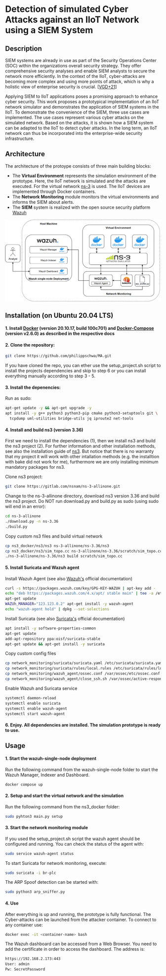 # Detection of simulated Cyber Attacks against an IIoT Network using a SIEM System

## Description

SIEM systems are already in use as part of the Security Operations Center (SOC) within the organizations overall security strategy. They offer comprehensive security analyses and enable SIEM analysts to secure the network more efficiently. In the context of the IIoT, cyber-attacks are becoming more complex and using more points of attack, which is why a holistic view of enterprise security is crucial. [[VGD+21](https://link.springer.com/chapter/10.1007/978-3-030-81242-3_17)]

Applying SIEM to IIoT applications poses a promising approach to enhance cyber security. This work proposes a prototypical implementation of an IIoT network simulator and demonstrates the application of SIEM systems in the IIoT. To demonstrate the convenience of the SIEM, three use cases are implemented. The use cases represent various cyber attacks on the simulated network. Based on the attacks, it is shown how a SIEM system can be adapted to the IIoT to detect cyber attacks. In the long term, an IIoT network can thus be incorporated into the enterprise-wide security infrastructure. 


## Architecture

The architecture of the protoype consists of three main building blocks:
- The **Virtual Environment** represents the simulation environment of the prototype. Here, the IIoT network is simulated and the attacks are executed. For the virtual network [ns-3](https://www.nsnam.org/) is used. The IIoT devices are implemented through Docker containers.
- The **Network Monitoring** module monitors the virtual environments and informs the SIEM about alerts. 
- The **SIEM** system is realized with the open source security platform [Wazuh](https://wazuh.com/)

![Architecture](Architecture.png)

## Installation (on Ubuntu 20.04 LTS)

#### 1. Install [Docker](https://docs.docker.com/engine/install/ubuntu/) (version 20.10.17, build 100c701) and [Docker-Compose](https://docs.docker.com/compose/install/) (version v2.6.0) as described in the respective docs

#### 2. Clone the repository:
```bash
git clone https://github.com/philippschwa/MA.git
```
If you have cloned the repo, you can ether use the setup_project.sh script to install the projects dependencies and skip to step 6 or you can install everything manually according to step 3 - 5.

#### 3. Install the depenencies:
Run as sudo:
```bash
apt-get update -y && apt-get upgrade -y
apt install -y g++ python3 python3-pip cmake python3-setuptools git \
  tcpdump uml-utilities bridge-utils jq iproute2 net-tools
```

#### 4. Install and build ns3 (version 3.36)
First we need to install the dependencies (1), then we install ns3 and build the ns3 project (2). For further information and other installation methods, see also the installation guide of [ns3](https://www.nsnam.org/wiki/Installation). But notice that there is no warranty that my project it will work with other intallation methods (e.g. the installtion with bake did not work for me), furthermore we are only installing minimum mandatory packages for ns3.

Clone ns3 project:
```bash 
git clone https://gitlab.com/nsnam/ns-3-allinone.git 
```
Change to the ns-3-allinone directory, download ns3 version 3.36 and build the ns3 project. Do NOT run download.py and build.py as sudo (using sudo will end in an error):
```bash
cd ns-3-allinone 
./download.py -n ns-3.36 
./build.py
```

Copy custom ns3 files and build virtual network
```bash
cp ns3_docker/ns3/ns3 ns-3-allinone/ns-3.36/ns3
cp ns3_docker/ns3/sim_topo.cc ns-3-allinone/ns-3.36/scratch/sim_topo.cc
./ns-3-allinone/ns-3.36/ns3 build scratch/sim_topo.cc
``` 

#### 5. Install Suricata and Wazuh agent
Install Wazuh Agent (see also [Wazuh's](https://documentation.wazuh.com/current/installation-guide/wazuh-agent/wazuh-agent-package-linux.html) official documentation)
```bash
curl -s https://packages.wazuh.com/key/GPG-KEY-WAZUH | apt-key add - 
echo "deb https://packages.wazuh.com/4.x/apt/ stable main" | tee -a /etc/apt/sources.list.d/wazuh.list 
apt-get update 
WAZUh_MANAGER="123.123.0.2" apt-get install -y wazuh-agent
echo "wazuh-agent hold" | dpkg --set-selections
```
Install Suricata (see also [Suricata's](https://suricata.readthedocs.io/en/suricata-6.0.0/install.html) official documentation)
```bash
apt install -y software-properties-common 
apt-get update
add-apt-repository ppa:oisf/suricata-stable 
apt-get update && apt-get install -y suricata 
```
Copy custom config files
```bash
cp network_monitoring/suricata/suricata.yaml /etc/suricata/suricata.yaml
cp network_monitoring/suricata/rules/local.rules /etc/suricata/rules/local.rules
cp network_monitoring/wazuh_agent/ossec.conf /var/ossec/etc/ossec.conf
cp network_monitoring/wazuh_agent/close_ssh.sh /var/ossec/active-response/bin/close_ssh.sh
```
Enable Wazuh and Suricata service
```bash
systemctl daemon-reload
systemctl enable suricata
systemctl enable wazuh-agent
systemctl start wazuh-agent
```

#### 6. Enjoy. All dependencies are installed. The simulation prototype is ready to use. 

## Usage

#### 1. Start the wazuh-single-node deployment
Run the following command from the wazuh-single-node folder to start the Wazuh Manager, Indexer and Dashboard.  
```bash
docker compose up
```
#### 2. Setup and start the virtual network and the simulation 
Run the following command from the ns3_docker folder:
```bash
sudo pyhton3 main.py setup
```

#### 3. Start the network monitoring module
If you used the setup_project.sh script the wazuh agent should be configured and running. You can check the status of the agent with:
```bash
sudo service wazuh-agent status
```
To start Suricata for network monitoring, execute:
```bash
sudo suricata -i br-plc
```
The ARP Spoof detection can be started with:
```bash
sudo python3 arp_sniffer.py
```

#### 4. Use
After everything is up and running, the prototype is fully functional. The Cyber-attacks can be launched from the attacker container. To connect to any container use:
```bash
docker exec -it <container-name> bash
```

The Wazuh dashboard can be accessed from a Web Browser. You need to add the certificate in order to access the dashboard. The address is:
```bash
https://192.168.2.173:443
User: admin
Pw: SecretPassword
```
